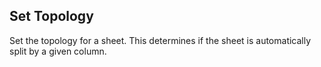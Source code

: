 ## Set Topology 

Set the topology for a sheet. This determines if the sheet is automatically split by a given column. 


